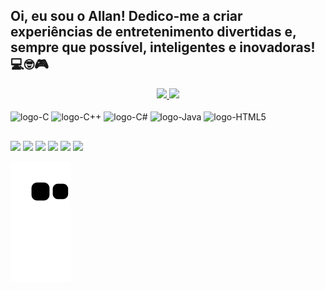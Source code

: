 ## Oi, eu sou o Allan! Dedico-me a criar experiências de entretenimento divertidas e, sempre que possível, inteligentes e inovadoras! 💻🤓🎮 
<!-- Atalho: "windows" + "." = tabela de emojis -->

<!-- GitHub Stats & Most Used Languages -->
<div align="center">
  <a href="https://github.com/allangarib">
  <img height="180em" src="https://github-readme-stats.vercel.app/api?username=allangarib&show_icons=true&theme=dracula&include_all_commits=true&count_private=true"/>
  <img height="180em" src="https://github-readme-stats.vercel.app/api/top-langs/?username=allangarib&layout=compact&langs_count=7&theme=dracula"/>
  </a> 
  <!-- antigo src="https://github-readme-stats.vercel.app/api/top-langs/?username=rafaballerini&layout=compact&langs_count=7&theme=dracula" qndo tiver postado algo -->
</div>
<!-- Linguagens que eu sei -->
<div style="display: inline_block"><br>
  <img align="center" alt="logo-C" height="40" width="40" src="https://img.icons8.com/color/50/000000/c-programming.png">
  <img align="center" alt="logo-C++" height="36" width="32" src="https://upload.wikimedia.org/wikipedia/commons/thumb/1/18/ISO_C%2B%2B_Logo.svg/256px-ISO_C%2B%2B_Logo.svg.png">
  <img align="center" alt="logo-C#" height="40" width="40" src="https://img.icons8.com/color/50/000000/c-sharp-logo-2.png">    
  <!-- <img align="center" alt="Allan-C#" height="40" width="40" src="https://upload.wikimedia.org/wikipedia/commons/4/4f/Csharp_Logo.png"> -->
  <img align="center" alt="logo-Java" height="40" width="40" src="https://img.icons8.com/color/48/000000/java-coffee-cup-logo--v1.png">
  <!-- <img align="center" alt="logo-Python" height="40" width="40" src="https://upload.wikimedia.org/wikipedia/commons/thumb/c/c3/Python-logo-notext.svg/64px-Python-logo-notext.svg.png"> --> 
  <img align="center" alt="logo-HTML5" height="36" width="36" src="https://upload.wikimedia.org/wikipedia/commons/thumb/6/61/HTML5_logo_and_wordmark.svg/512px-HTML5_logo_and_wordmark.svg.png"/>
  </a>
</div>
  
  ##
  
<!-- Redes Sociais & Contatos -->
<div> 
  <a href="https://www.youtube.com/channel/UCYjZqo4GlohDUmHTvuhaaJQ" target="_blank"><img src="https://img.shields.io/badge/YouTube-FF0000?style=for-the-badge&logo=youtube&logoColor=white" target="_blank"></a>
  <a href="https://instagram.com/allangarib" target="_blank"><img src="https://img.shields.io/badge/-Instagram-DE2F9E?style=for-the-badge&logo=instagram&logoColor=white" target="_blank"></a>
 	<a href="https://twitter.com/allan_garib" target="_blank"><img src="https://img.shields.io/badge/Twitter-33C4FF?style=for-the-badge&logo=twitter&logoColor=white" target="_blank"></a>
  <a href="https://www.facebook.com/AllanGaribOfficial" target="_blank"><img src="https://img.shields.io/badge/Facebook-487CD6?style=for-the-badge&logo=facebook&logoColor=white" target="_blank"></a> 
  <a href="https://www.linkedin.com/in/allan-garib-a850797b/" target="_blank"><img src="https://img.shields.io/badge/-LinkedIn-%230077B5?style=for-the-badge&logo=linkedin&logoColor=white" target="_blank"></a> 
  <a href="https://www.tiktok.com/@allan_garib" target="_blank"><img src="https://img.shields.io/badge/-TikTok-3D3D3D?style=for-the-badge&logo=tiktok&logoColor=white" target="_blank">
  </a>     
 
  ![Snake animation](https://github.com/rafaballerini/rafaballerini/blob/output/github-contribution-grid-snake.svg)
 
</div>
